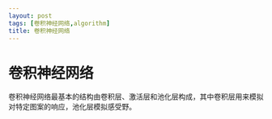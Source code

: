 ```yaml
---
layout: post
tags: [卷积神经网络,algorithm]
title: 卷积神经网络
---
```


# 卷积神经网络

卷积神经网络最基本的结构由卷积层、激活层和池化层构成，其中卷积层用来模拟对特定图案的响应，池化层模拟感受野。
